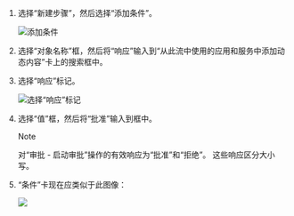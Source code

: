 1. 选择“新建步骤”，然后选择“添加条件”。
   
    ![添加条件](includes/media/modern-approvals/add-response-condition.png)
2. 选择“对象名称”框，然后将“响应”输入到“从此流中使用的应用和服务中添加动态内容”卡上的搜索框中。
3. 选择“响应”标记。
   
    ![选择“响应”标记](includes/media/modern-approvals/search-for-response.png)
4. 选择“值”框，然后将“批准”输入到框中。
   
   > [!NOTE]
   > 对“审批 - 启动审批”操作的有效响应为“批准”和“拒绝”。 这些响应区分大小写。
   > 
   > 
5. “条件”卡现在应类似于此图像：
   
    ![](includes/media/modern-approvals/response-condition-test.png)

